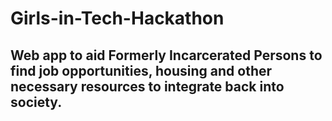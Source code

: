 # Girls-in-Tech-Hackathon

## Web app to aid Formerly Incarcerated Persons to find job opportunities, housing and other necessary resources to integrate back into society.